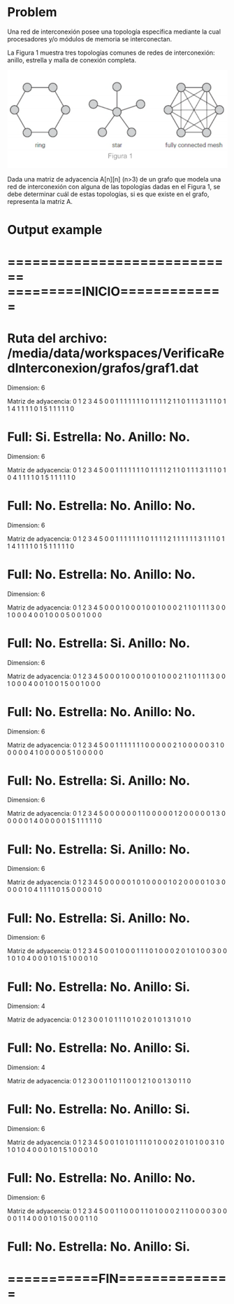 # Problem

Una red de interconexión posee una topología específica mediante la cual procesadores y/o módulos de memoria se interconectan.

La Figura 1 muestra tres topologías comunes de redes de interconexión: anillo, estrella y malla de conexión completa.

![Figura 1](https://github.com/danoespinoza/VerificaRedInterconexion/blob/master/grafos/figura1.png)

Dada una matriz de adyacencia A[n][n] (n>3) de un grafo que modela una red de interconexión con alguna de las topologías dadas en el Figura 1, se debe determinar cuál de estas topologías, si es que existe en el grafo, representa la matriz A.

# Output example

============================
=========INICIO=============
============================
Ruta del archivo: 
/media/data/workspaces/VerificaRedInterconexion/grafos/graf1.dat
============================
Dimension: 6

Matriz de adyacencia: 
  0 1 2 3 4 5 
0 0 1 1 1 1 1 
1 1 0 1 1 1 1 
2 1 1 0 1 1 1 
3 1 1 1 0 1 1 
4 1 1 1 1 0 1 
5 1 1 1 1 1 0 

Full: Si.
Estrella: No.
Anillo: No.
============================
Dimension: 6

Matriz de adyacencia: 
  0 1 2 3 4 5 
0 0 1 1 1 1 1 
1 1 0 1 1 1 1 
2 1 1 0 1 1 1 
3 1 1 1 0 1 0 
4 1 1 1 1 0 1 
5 1 1 1 1 1 0 

Full: No.
Estrella: No.
Anillo: No.
============================
Dimension: 6

Matriz de adyacencia: 
  0 1 2 3 4 5 
0 0 1 1 1 1 1 
1 1 0 1 1 1 1 
2 1 1 1 1 1 1 
3 1 1 1 0 1 1 
4 1 1 1 1 0 1 
5 1 1 1 1 1 0 

Full: No.
Estrella: No.
Anillo: No.
============================
Dimension: 6

Matriz de adyacencia: 
  0 1 2 3 4 5 
0 0 0 1 0 0 0 
1 0 0 1 0 0 0 
2 1 1 0 1 1 1 
3 0 0 1 0 0 0 
4 0 0 1 0 0 0 
5 0 0 1 0 0 0 

Full: No.
Estrella: Si.
Anillo: No.
============================
Dimension: 6

Matriz de adyacencia: 
  0 1 2 3 4 5 
0 0 0 1 0 0 0 
1 0 0 1 0 0 0 
2 1 1 0 1 1 1 
3 0 0 1 0 0 0 
4 0 0 1 0 0 1 
5 0 0 1 0 0 0 

Full: No.
Estrella: No.
Anillo: No.
============================
Dimension: 6

Matriz de adyacencia: 
  0 1 2 3 4 5 
0 0 1 1 1 1 1 
1 1 0 0 0 0 0 
2 1 0 0 0 0 0 
3 1 0 0 0 0 0 
4 1 0 0 0 0 0 
5 1 0 0 0 0 0 

Full: No.
Estrella: Si.
Anillo: No.
============================
Dimension: 6

Matriz de adyacencia: 
  0 1 2 3 4 5 
0 0 0 0 0 0 1 
1 0 0 0 0 0 1 
2 0 0 0 0 0 1 
3 0 0 0 0 0 1 
4 0 0 0 0 0 1 
5 1 1 1 1 1 0 

Full: No.
Estrella: Si.
Anillo: No.
============================
Dimension: 6

Matriz de adyacencia: 
  0 1 2 3 4 5 
0 0 0 0 0 1 0 
1 0 0 0 0 1 0 
2 0 0 0 0 1 0 
3 0 0 0 0 1 0 
4 1 1 1 1 0 1 
5 0 0 0 0 1 0 

Full: No.
Estrella: Si.
Anillo: No.
============================
Dimension: 6

Matriz de adyacencia: 
  0 1 2 3 4 5 
0 0 1 0 0 0 1 
1 1 0 1 0 0 0 
2 0 1 0 1 0 0 
3 0 0 1 0 1 0 
4 0 0 0 1 0 1 
5 1 0 0 0 1 0 

Full: No.
Estrella: No.
Anillo: Si.
============================
Dimension: 4

Matriz de adyacencia: 
  0 1 2 3 
0 0 1 0 1 
1 1 0 1 0 
2 0 1 0 1 
3 1 0 1 0 

Full: No.
Estrella: No.
Anillo: Si.
============================
Dimension: 4

Matriz de adyacencia: 
  0 1 2 3 
0 0 1 1 0 
1 1 0 0 1 
2 1 0 0 1 
3 0 1 1 0 

Full: No.
Estrella: No.
Anillo: Si.
============================
Dimension: 6

Matriz de adyacencia: 
  0 1 2 3 4 5 
0 0 1 0 1 0 1 
1 1 0 1 0 0 0 
2 0 1 0 1 0 0 
3 1 0 1 0 1 0 
4 0 0 0 1 0 1 
5 1 0 0 0 1 0 

Full: No.
Estrella: No.
Anillo: No.
============================
Dimension: 6

Matriz de adyacencia: 
  0 1 2 3 4 5 
0 0 1 1 0 0 0 
1 1 0 1 0 0 0 
2 1 1 0 0 0 0 
3 0 0 0 0 1 1 
4 0 0 0 1 0 1 
5 0 0 0 1 1 0 

Full: No.
Estrella: No.
Anillo: Si.
============================
===========FIN==============
============================
